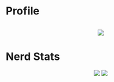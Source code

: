# Profile
<p align = "center">
  <img src = ""/>
</p>
<p align = "center">
    <img src = "https://discord.c99.nl/widget/theme-1/924045799833350224.png"/>
</p>


# Nerd Stats
<p align = "center">
    <img src = "https://github-readme-stats.vercel.app/api/top-langs/?username=thugging&layout=compact&theme=dark"/>
    <img src = "https://github-readme-stats.vercel.app/api?username=thugging&show_icons=true&theme=dracula"/>
</p>
